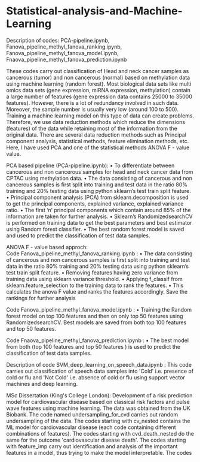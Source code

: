 # Statistical-analysis-and-Machine-Learning

Description of codes: PCA-pipeline.ipynb, Fanova_pipeline_methyl_fanova_ranking.ipynb, Fanova_pipeline_methyl_fanova_model.ipynb, Fnaova_pipeline_methyl_fanova_prediction.ipynb

These codes carry out classification of Head and neck cancer samples as cancerous (tumor) and non cancerous (normal) based on methylation data using 
machine learning (random forest). Most biological data sets like multi omics data sets (gene expression, miRNA expression, methylation) contain a large number of features (gene expression data contains 25000 to 35000 features). However, there is a lot of redundancy involved in such data. Moreover, the sample number is usually very low (around 100 to 500). Training a machine learning model on this type of data can create problems. Therefore, we use data reduction methods which reduce the dimensions (features) of the data while retaining most of the information from the original data. There are several data reduction methods such as Principal component analysis, statistical methods, feature elimination methods, etc. Here, I have used PCA and one of the statistical methods ANOVA F - value value.

PCA based pipeline (PCA-pipeline.ipynb):
    • To differentiate between cancerous and non cancerous samples for head and neck cancer data from CPTAC using methylation data.
    • The data consisting of cancerous and non cancerous samples is first split into training and test data in the ratio 80% training and 20% testing data using python sklearn’s test train split feature.
    • Principal component analysis (PCA) from sklearn.decomposition is used to get the principal components, explained variance, explained variance ratio.
    • The first ‘n’ principal components which contain around 85% of the information are taken for further analysis. 
    • Sklearn’s RandomizedsearchCV is performed on training data to get the best parameters and best estimator using Random forest classifier.
    • The best random forest model is saved and used to predict the classification of test data samples.
    
 ANOVA F - value based approch:   
 Code Fanova_pipeline_methyl_fanova_ranking.ipynb : 
     • The data consisting of cancerous and non cancerous samples is first split into training and test data in the ratio 80% training and 20% testing data using python sklearn’s test train split feature.
    • Removing features having zero variance from training data using sklearn variance threshold.
    • Applying f_classif from sklearn.feature_selection to the training data to rank the features.
    • This calculates the anova F value and ranks the features accordingly. Save the rankings for further analysis
    
 Code Fanova_pipeline_methyl_fanova_model.ipynb :
    • Training the Random forest model on top 100 features and then on only top 50 features using RandomizedsearchCV. Best models are saved from both top 100 features and top 50 features.
    
  Code Fnaova_pipeline_methyl_fanova_prediction.ipynb :
    • The best model from both (top 100 features and top 50 features ) is used to predict the classification of test data samples.
    

Description of code SVM_deep_learning_on_speech_data.ipynb : 
This code carries out classification of speech data samples into 'Cold' i.e. presence of cold or flu and 'Not Cold' i.e. absence of cold or flu using support vector machines and deep learning. 

MSc Dissertation (King's College London): Development of a risk prediction model for cardiovascular disease based on classical risk factors and pulse wave features using machine learning. The data was obtained from the UK Biobank.
The code named undersampling_for_cvd carries out random undersampling of the data.
The codes starting with cv_nested contains the ML model for cardiovascular disease (each code containing different combinations of features). The codes starting with cvd_death_nested do the same for the outcome 'cardiovascular disease death'. The codes starting with feature_imp carry out identification and analysis of the important features in a model, thus trying to make the model interpretable.
The codes 

